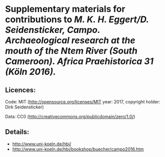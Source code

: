 # Supplementary materials for contributions to *M. K. H. Eggert/D. Seidensticker, Campo. Archaeological research at the mouth of the Ntem River (South Cameroon). Africa Praehistorica 31 (Köln 2016).*

## Licences:

Code: MIT (http://opensource.org/licenses/MIT year: 2017, copyright holder: Dirk Seidensticker)

Data: CC0 (http://creativecommons.org/publicdomain/zero/1.0/)

## Details:

* http://www.uni-koeln.de/hbi/
* http://www.uni-koeln.de/hbi/bookshop/buecher/campo2016.htm
